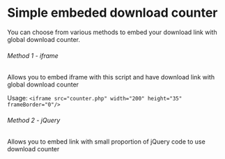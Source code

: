 # Simple embeded download counter
You can choose from various methods to embed your download link with global download counter.

###### Method 1 - iframe
Allows you to embed iframe with this script and have download link with global download counter

Usage:
`<iframe src="counter.php" width="200" height="35" frameBorder="0"/>`

###### Method 2 - jQuery
Allows you to embed link with small proportion of jQuery code to use download counter
